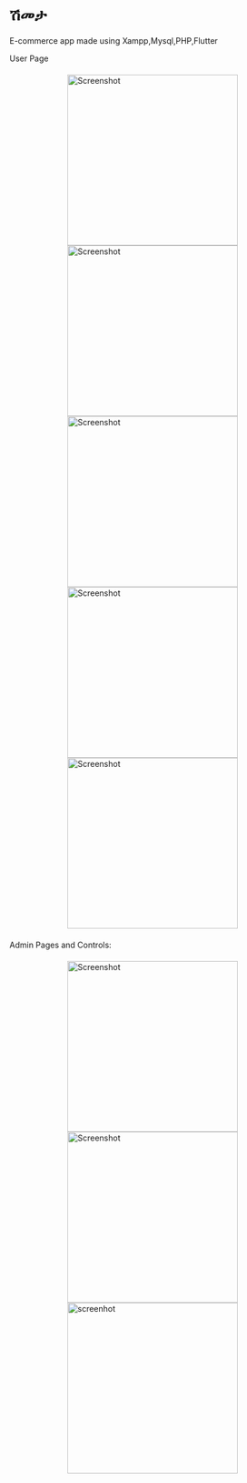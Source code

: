 # ሽመታ
E-commerce app made using Xampp,Mysql,PHP,Flutter

User Page
<div style="display:flex; flex-wrap:wrap; justify-content:center; margin: 20px;">

<img src="https://github.com/yosephyonas/shmeta/assets/101545038/6794bf9e-e064-4d3e-bfe7-fb55107bf2cf" alt="Screenshot" width="300">
<img src="https://github.com/yosephyonas/shmeta/assets/101545038/0f699138-db82-47e2-9eda-dfe322296fd8" alt="Screenshot" width="300">
<img src="https://github.com/yosephyonas/shmeta/assets/101545038/e6d0d0c4-80b4-4f67-a9cf-c60de6ec4cdb" alt="Screenshot" width="300">
<img src="https://github.com/yosephyonas/shmeta/assets/101545038/2aa13cad-4b8a-4fc8-8e45-d2eeb8531cd3" alt="Screenshot" width="300">
<img src="https://github.com/yosephyonas/shmeta/assets/101545038/79fda890-9829-4692-ae0d-73c2cb032f87" alt="Screenshot" width="300">
</div>

Admin Pages and Controls:


<div style="display:flex; flex-wrap:wrap; justify-content:center; margin: 20px;">
<img src="https://github.com/yosephyonas/shmeta/assets/101545038/18cb5933-fc00-4faf-8bd8-536c1e2cf19b" alt="Screenshot" width="300">
<img src="https://github.com/yosephyonas/shmeta/assets/101545038/44bbf5b1-5878-447e-b44e-68f169642a14" alt="Screenshot" width="300">
<img src = "https://github.com/yosephyonas/shmeta/assets/101545038/3e972a93-43c5-4595-a178-512b3eab9fb7" alt="screenhot" width="300">
</div>
